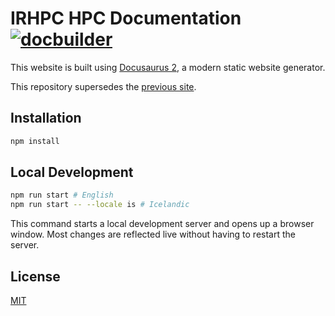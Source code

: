 # IRHPC HPC Documentation [![docbuilder](https://github.com/IRHPC/irhpc.github.io/actions/workflows/docbuilder.yml/badge.svg)](https://github.com/IRHPC/irhpc.github.io/actions/workflows/docbuilder.yml)

This website is built using [Docusaurus 2](https://docusaurus.io/), a modern static website generator.

This repository supersedes the [previous site](https://github.com/IRHPC/irhpc.github.io/actions/workflows/docbuilder.yml).

## Installation

```bash
npm install
```

## Local Development

```bash
npm run start # English
npm run start -- --locale is # Icelandic
```

This command starts a local development server and opens up a browser window. Most changes are reflected live without having to restart the server.

## License
[MIT](LICENSE)

